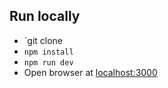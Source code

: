 ## Run locally

- `git clone
- `npm install`
- `npm run dev`
- Open browser at [localhost:3000](http://localhost:3000/)
